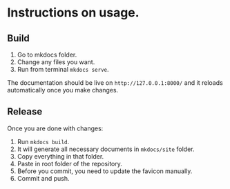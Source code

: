 # Instructions on usage.

## Build

1. Go to mkdocs folder.
2. Change any files you want.
3. Run from terminal `mkdocs serve`.

The documentation should be live on `http://127.0.0.1:8000/` and it reloads automatically once you make changes.

## Release

Once you are done with changes:

1. Run `mkdocs build`.
2. It will generate all necessary documents in `mkdocs/site` folder.
3. Copy everything in that folder.
4. Paste in root folder of the repository.
5. Before you commit, you need to update the favicon manually.
6. Commit and push.
